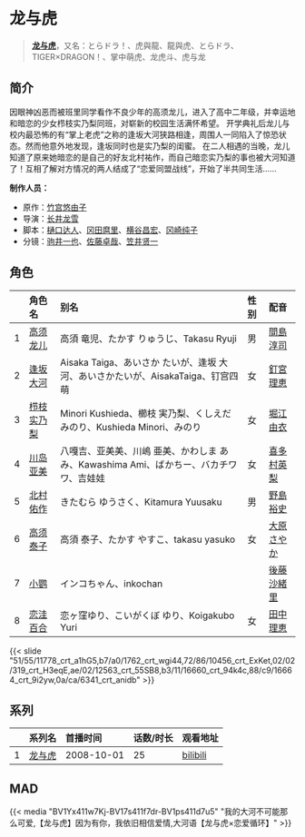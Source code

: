 # 龙与虎


> <u>**[龙与虎](http://bgm.tv/subject/909)**</u>，又名：とらドラ！、虎與龍、龍與虎、とらドラ、TIGER×DRAGON！、掌中萌虎、龙虎斗、虎与龙

## 简介


因眼神凶恶而被班里同学看作不良少年的高须龙儿，进入了高中二年级，并幸运地和暗恋的少女栉枝实乃梨同班，对崭新的校园生活满怀希望。
开学典礼后龙儿与校内最恐怖的有“掌上老虎”之称的逢坂大河狭路相逢，周围人一同陷入了惊恐状态。然而他意外地发现，逢坂同时也是实乃梨的闺蜜。
在二人相遇的当晚，龙儿知道了原来她暗恋的是自己的好友北村祐作，而自己暗恋实乃梨的事也被大河知道了！互相了解对方情况的两人结成了“恋爱同盟战线”，开始了半共同生活……

**制作人员：**
- 原作：[竹宫悠由子](http://bgm.tv/person/3586)
- 导演：[长井龙雪](http://bgm.tv/person/3179)
- 脚本：[樋口达人](http://bgm.tv/person/3495)、[冈田麿里](http://bgm.tv/person/538)、[横谷昌宏](http://bgm.tv/person/3296)、[冈崎纯子](http://bgm.tv/person/2611)
- 分镜：[驹井一也](http://bgm.tv/person/12688)、[佐藤卓哉](http://bgm.tv/person/200)、[笠井贤一](http://bgm.tv/person/1504)

## 角色

|     |   角色名   |   别名  | 性别 |  配音  |
|:--- |:------  |:----      |:---  |:--   |
| 1 | [高须龙儿](http://bgm.tv/character/11778) | 高須 竜児、たかす りゅうじ、Takasu Ryuji | 男 | [間島淳司](http://bgm.tv/person/4264) |
| 2 | [逢坂大河](http://bgm.tv/character/1762) | Aisaka Taiga、あいさか たいが、逢坂 大河、あいさかたいが、AisakaTaiga、钉宫四萌 | 女 | [釘宮理恵](http://bgm.tv/person/3936) |
| 3 | [栉枝实乃梨](http://bgm.tv/character/10456) | Minori Kushieda、櫛枝 実乃梨、くしえだ みのり、Kushieda Minori、みのり | 女 | [堀江由衣](http://bgm.tv/person/3970) |
| 4 | [川岛亚美](http://bgm.tv/character/319) | 八嘎吉、亚美美、川嶋 亜美、かわしま あみ、Kawashima Ami、ばかちー、バカチワワ、吉娃娃 | 女 | [喜多村英梨](http://bgm.tv/person/4251) |
| 5 | [北村佑作](http://bgm.tv/character/12563) | きたむら ゆうさく、Kitamura Yuusaku | 男 | [野島裕史](http://bgm.tv/person/3878) |
| 6 | [高须泰子](http://bgm.tv/character/16660) | 高須 泰子、たかす やすこ、takasu yasuko | 女 | [大原さやか](http://bgm.tv/person/3890) |
| 7 | [小鹦](http://bgm.tv/character/16664) | インコちゃん、inkochan |  | [後藤沙緒里](http://bgm.tv/person/4772) |
| 8 | [恋洼百合](http://bgm.tv/character/6341) | 恋ヶ窪ゆり、こいがくぼ ゆり、Koigakubo Yuri | 女 | [田中理恵](http://bgm.tv/person/3862) |

{{< slide "51/55/11778_crt_a1hG5,b7/a0/1762_crt_wgi44,72/86/10456_crt_ExKet,02/02/319_crt_H3eqE,ae/02/12563_crt_55SB8,b3/11/16660_crt_94k4c,88/c9/16664_crt_9i2yw,0a/ca/6341_crt_anidb" >}}

## 系列

|     |   系列名   |   首播时间  | 话数/时长  | 观看地址 |
|:---  |:------    |:----      |:---       |:---  |
| 1 |[龙与虎](https://bgm.tv/subject/909)| 2008-10-01 | 25 | [bilibili](https://www.bilibili.com/bangumi/play/ss1672)  |


## MAD

{{< media  "BV1Yx411w7Kj-BV17s411f7dr-BV1ps411d7u5"
"我的大河不可能那么可爱,【龙与虎】因为有你，我依旧相信爱情,大河语【龙与虎×恋爱循环】"  >}}

